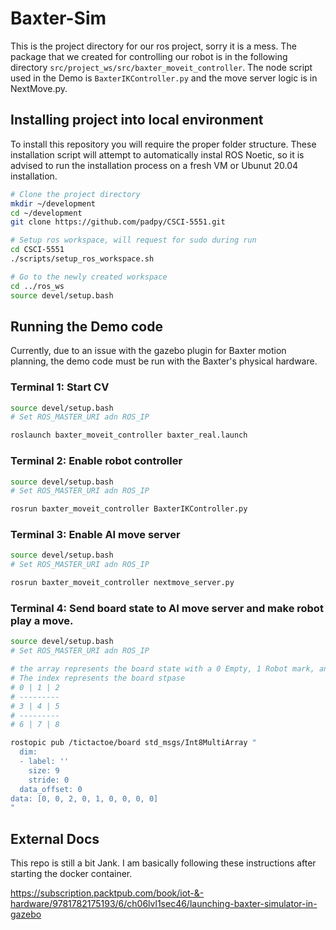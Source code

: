 # Baxter-Sim

This is the project directory for our ros project, sorry it is a mess. The package that we created for controlling our robot is in the following directory `src/project_ws/src/baxter_moveit_controller`. The node script used in the Demo is `BaxterIKController.py` and the move server logic is in NextMove.py.

## Installing project into local environment
To install this repository you will require the proper folder structure. These installation script will attempt to automatically instal ROS Noetic, so it is advised to run the installation process on a fresh VM or Ubunut 20.04 installation.
``` Bash
# Clone the project directory
mkdir ~/development
cd ~/development
git clone https://github.com/padpy/CSCI-5551.git

# Setup ros workspace, will request for sudo during run
cd CSCI-5551
./scripts/setup_ros_workspace.sh

# Go to the newly created workspace
cd ../ros_ws
source devel/setup.bash
```

## Running the Demo code
Currently, due to an issue with the gazebo plugin for Baxter motion planning, the demo code must be run with the Baxter's physical hardware.
### Terminal 1: Start CV
```bash
source devel/setup.bash
# Set ROS_MASTER_URI adn ROS_IP

roslaunch baxter_moveit_controller baxter_real.launch
```

### Terminal 2: Enable robot controller
```bash
source devel/setup.bash
# Set ROS_MASTER_URI adn ROS_IP

rosrun baxter_moveit_controller BaxterIKController.py
```

### Terminal 3: Enable AI move server
```bash
source devel/setup.bash
# Set ROS_MASTER_URI adn ROS_IP

rosrun baxter_moveit_controller nextmove_server.py
```

### Terminal 4: Send board state to AI move server and make robot play a move.
```bash
source devel/setup.bash
# Set ROS_MASTER_URI adn ROS_IP

# the array represents the board state with a 0 Empty, 1 Robot mark, and 2 the Player mark.
# The index represents the board stpase
# 0 | 1 | 2
# ---------
# 3 | 4 | 5
# ---------
# 6 | 7 | 8

rostopic pub /tictactoe/board std_msgs/Int8MultiArray "
  dim:
  - label: ''
    size: 9
    stride: 0
  data_offset: 0
data: [0, 0, 2, 0, 1, 0, 0, 0, 0] 
"
```

## External Docs
This repo is still a bit Jank. I am basically following these instructions after starting the docker container.

https://subscription.packtpub.com/book/iot-&-hardware/9781782175193/6/ch06lvl1sec46/launching-baxter-simulator-in-gazebo
